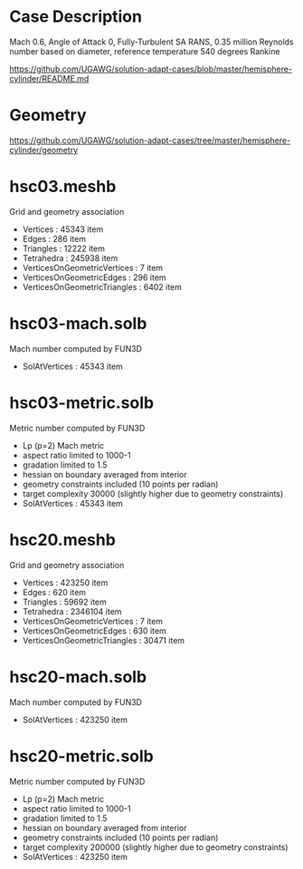 
# Case Description

Mach 0.6, Angle of Attack 0, Fully-Turbulent SA RANS, 0.35 million Reynolds number based on diameter, reference temperature 540 degrees Rankine

https://github.com/UGAWG/solution-adapt-cases/blob/master/hemisphere-cylinder/README.md

# Geometry

https://github.com/UGAWG/solution-adapt-cases/tree/master/hemisphere-cylinder/geometry

# hsc03.meshb

Grid and geometry association

- Vertices : 45343 item
- Edges : 286 item
- Triangles : 12222 item
- Tetrahedra : 245938 item
- VerticesOnGeometricVertices : 7 item
- VerticesOnGeometricEdges : 296 item
- VerticesOnGeometricTriangles : 6402 item

# hsc03-mach.solb

Mach number computed by FUN3D

- SolAtVertices : 45343 item

# hsc03-metric.solb

Metric number computed by FUN3D
- Lp (p=2) Mach metric
- aspect ratio limited to 1000-1
- gradation limited to 1.5
- hessian on boundary averaged from interior
- geometry constraints included (10 points per radian)
- target complexity 30000 (slightly higher due to geometry constraints)
- SolAtVertices : 45343 item

# hsc20.meshb

Grid and geometry association

- Vertices : 423250 item
- Edges : 620 item
- Triangles : 59692 item
- Tetrahedra : 2346104 item
- VerticesOnGeometricVertices : 7 item
- VerticesOnGeometricEdges : 630 item
- VerticesOnGeometricTriangles : 30471 item

# hsc20-mach.solb

Mach number computed by FUN3D

- SolAtVertices : 423250 item

# hsc20-metric.solb

Metric number computed by FUN3D
- Lp (p=2) Mach metric
- aspect ratio limited to 1000-1
- gradation limited to 1.5
- hessian on boundary averaged from interior
- geometry constraints included (10 points per radian)
- target complexity 200000 (slightly higher due to geometry constraints)
- SolAtVertices : 423250 item

